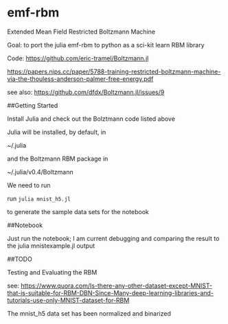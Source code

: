 # emf-rbm
Extended Mean Field Restricted Boltzmann Machine

Goal:  to port the julia emf-rbm to python as a sci-kit learn RBM library

Code:  https://github.com/eric-tramel/Boltzmann.jl

https://papers.nips.cc/paper/5788-training-restricted-boltzmann-machine-via-the-thouless-anderson-palmer-free-energy.pdf

see also:
https://github.com/dfdx/Boltzmann.jl/issues/9

##Getting Started

Install Julia and check out the Bolztmann code listed above

Julia will be installed, by default, in

~/.julia

and the Boltzmann RBM package in

~/.julia/v0.4/Boltzmann

We need to run

run `julia mnist_h5.jl`

to generate the sample data sets for the notebook

##Notebook

Just run the notebook; I am current debugging and comparing the result to the julia mnistexample.jl output

##TODO

Testing and Evaluating the RBM

see: https://www.quora.com/Is-there-any-other-dataset-except-MNIST-that-is-suitable-for-RBM-DBN-Since-Many-deep-learning-libraries-and-tutorials-use-only-MNIST-dataset-for-RBM

The mnist_h5 data set has been normalized and binarized